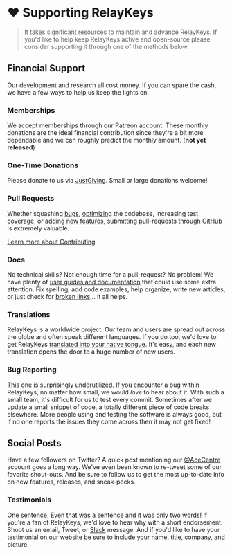 # ❤️ Supporting RelayKeys

> It takes significant resources to maintain and advance RelayKeys. If you'd like to help keep RelayKeys active and open-source please consider supporting it through one of the methods below.

## Financial Support

Our development and research all cost money.  If you can spare the cash, we have a few ways to help us keep the lights on.

### Memberships

We accept memberships through our Patreon account. These monthly donations are the ideal financial contribution since  they're a bit more dependable and we can roughly predict the monthly amount. (**not yet released**)

### One-Time Donations

Please donate to us via [JustGiving](https://www.justgiving.com/onecheckout/donation/direct/charity/139889). Small or large donations welcome! 


### Pull Requests

Whether squashing [bugs](https://github.com/AceCentre/RelayKeys/issues?q=is%3Aopen+is%3Aissue+label%3Abug), [optimizing](https://github.com/AceCentre/RelayKeys/issues?q=is%3Aopen+is%3Aissue+label%3Aoptimization) the codebase, increasing test coverage, or adding [new features](https://github.com/AceCentre/RelayKeys/issues?q=is%3Aopen+is%3Aissue+label%3Aenhancement), submitting pull-requests through GitHub is extremely valuable.

[Learn more about Contributing](/getting-started/contributing.md)

### Docs

No technical skills? Not enough time for a pull-request? No problem! We have plenty of [user guides and documentation](https://docs.RelayKeys.io/) that could use some extra attention. Fix spelling, add code examples, help organize, write new articles, or just check for [broken links](#)... it all helps.

### Translations

RelayKeys is a worldwide project. Our team and users are spread out across the globe and often speak different languages. If you do too, we'd love to get RelayKeys [translated into your native tongue](https://github.com/RelayKeys/RelayKeys/issues/1203). It's easy, and each new translation opens the door to a huge number of new users.

### Bug Reporting

This one is surprisingly underutilized. If you encounter a bug within RelayKeys, no matter how small, we would _love_ to hear about it. With such a small team, it's difficult for us to test every commit. Sometimes after we update a small snippet of code, a totally different piece of code breaks elsewhere. More people using and testing the software is always good, but if no one reports the issues they come across then it may not get fixed!


## Social Posts

Have a few followers on Twitter? A quick post mentioning our [@AceCentre](https://twitter.com/acecentre) account goes a long way. We've even been known to re-tweet some of our favorite shout-outs. And be sure to follow us to get the most up-to-date info on new features, releases, and sneak-peeks.

### Testimonials

One sentence. Even that was a sentence and it was only two words! If you're a fan of RelayKeys, we'd love to hear why with a short endorsement. Shoot us an email, Tweet, or [Slack](https://slack.RelayKeys.io) message. And if you'd like to have your testimonial [on our website](https://RelayKeys.io/#testimonials) be sure to include your name, title, company, and picture.

